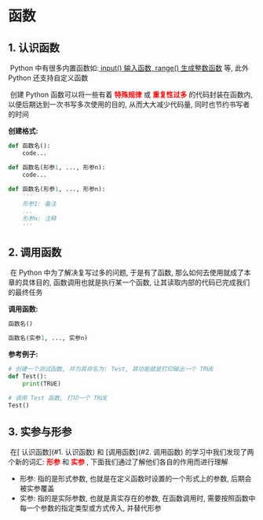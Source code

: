 # 函数

## 1. 认识函数

​    Python 中有很多内置函数如:<u> input() 输入函数, range() 生成整数函数</u> 等, 此外 Python 还支持自定义函数

​    创建 Python 函数可以将一些有着 <b style="color:red">特殊规律</b> 或 <b style="color: red;">重复性过多</b> 的代码封装在函数内, 以便后期达到一次书写多次使用的目的, 从而大大减少代码量, 同时也节约书写者的时间

<b>创建格式:</b> 

```python
def 函数名():
    code...

def 函数名(形参1, ..., 形参n):
    code...
    
def 函数名(形参1, ..., 形参n):
    '''
    形参1: 备注
    ...
    形参n: 注释
    '''
```

## 2. 调用函数

​    在 Python 中为了解决复写过多的问题, 于是有了函数, 那么如何去使用就成了本章的具体目的, 函数调用也就是执行某一个函数, 让其读取内部的代码已完成我们的最终任务

<b>调用函数:</b> 

```python
函数名()

函数名(实参1, ..., 实参n)
```

<b>参考例子:</b> 

```python
# 创建一个测试函数, 并为其命名为: Test, 其功能就是打印输出一个 TRUE
def Test():
    print(TRUE)

# 调用 Test 函数, 打印一个 TRUE
Test()

```

## 3. 实参与形参

​    在[ 认识函数](#1. 认识函数) 和 [调用函数](#2. 调用函数) 的学习中我们发现了两个新的词汇: <b style="color: red;">形参</b> 和 <b style="color: red;">实参</b> , 下面我们通过了解他们各自的作用而进行理解

- 形参: 指的是形式参数, 也就是在定义函数时设置的一个形式上的参数, 后期会被实参覆盖
- 实参: 指的是实际参数, 也就是真实存在的参数, 在函数调用时, 需要按照函数中每一个参数的指定类型或方式传入, 并替代形参